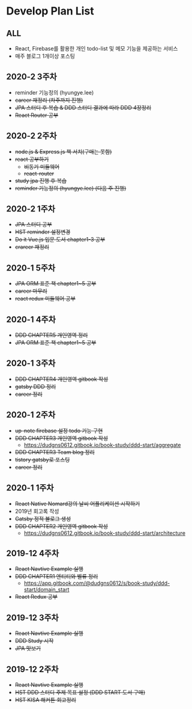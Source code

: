# Develop Plan List

## ALL
- React, Firebase를 활용한 개인 todo-list 및 메모 기능을 제공하는 서비스
- 매주 블로그 1개이상 포스팅

## 2020-2 3주차
- reminder 기능정의 (hyungye.lee)
- ~~career 재정리 (차주까지 진행)~~ 
- ~~JPA 스터디 후 복습 & DDD 스터디 결과에 따라 DDD 4장정리~~
- ~~React Router 공부~~

## 2020-2 2주차
- ~~node.js & Express.js 책 서치(구매는 못함)~~
- ~~react 공부하기~~
  - ~~비동기 미들웨어~~
  - ~~react-router~~
- ~~study jpa 진행 후 복습~~
- ~~reminder 기능정의 (hyungye.lee) (다음 주 진행)~~

## 2020-2 1주차
- ~~JPA 스터디 공부~~
- ~~HST reminder 설정변경~~
- ~~Do it Vue.js 입문 도서 chapter1-3 공부~~
- ~~crareer 재정리~~

## 2020-1 5주차
- ~~JPA ORM 표준 책 chapter1~5 공부~~
- ~~career 마무리~~
- ~~react redux 미들웨어 공부~~

## 2020-1 4주차
- ~~DDD CHAPTER5 개인영역 정리~~
- ~~JPA ORM 표준 책 chapter1~5 공부~~

## 2020-1 3주차 
- ~~DDD CHAPTER4 개인영역 gitbook 작성~~
- ~~gatsby DDD 정리~~
- ~~career 정리~~

## 2020-1 2주차
- ~~up-note firebase 설정 todo 기능 구현~~
- ~~DDD CHAPTER3 개인영역 gitbook 작성~~
  - https://dudgns0612.gitbook.io/book-study/ddd-start/aggregate
- ~~DDD CHAPTER3 Team blog 정리~~
- ~~tistory gatsby로 포스팅~~
- ~~career 정리~~

## 2020-1 1주차
- ~~React Native Nomard강의 날씨 어플리케이션 시작하기~~
- 2019년 회고록 작성
- ~~Gatsby 정적 블로그 생성~~
- ~~DDD CHAPTER2 개인영역 gitbook 작성~~
  - https://dudgns0612.gitbook.io/book-study/ddd-start/architecture

## 2019-12 4주차
- ~~React Navtive Example 실행~~
- ~~DDD CHAPTER1 엔티티와 벨류 정리~~
  - https://app.gitbook.com/@dudgns0612/s/book-study/ddd-start/domain_start
- ~~React Redux 공부~~

## 2019-12 3주차
- ~~React Navtive Example 실행~~
- ~~DDD Study 시작~~
- ~~JPA 맛보기~~

## 2019-12 2주차
- ~~React Navtive Example 실행~~
- ~~HST DDD 스터디 주제 목표 설정 (DDD START 도서 구매)~~
- ~~HST KISA 해커톤 회고정리~~

